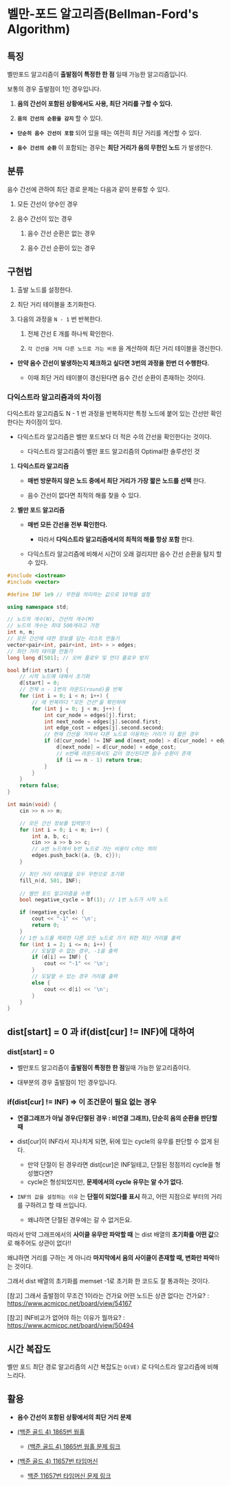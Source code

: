 # 벨만-포드 알고리즘(Bellman-Ford's Algorithm)

## 특징

벨만포드 알고리즘이 **출발점이 특정한 한 점** 일때 가능한 알고리즘입니다. 

보통의 경우 출발점이 1인 경우입니다. 

1. **음의 간선이 포함된 상황에서도 사용, 최단 거리를 구할 수 있다.**

2. **`음의 간선의 순환을 감지`** 할 수 있다. 

- **`단순히 음수 간선이 포함`** 되어 있을 때는 여전히 최단 거리를 계산할 수 있다.

- **`음수 간선의 순환`** 이 포함되는 경우는 **최단 거리가 음의 무한인 노드** 가 발생한다.

## 분류

음수 간선에 관하여 최단 경로 문제는 다음과 같이 분류할 수 있다.

1. 모든 간선이 양수인 경우

2. 음수 간선이 있는 경우
   1. 음수 간선 순환은 없는 경우
   
   2. 음수 간선 순환이 있는 경우 

## 구현법

1. 출발 노드를 설정한다.

2. 최단 거리 테이블을 초기화한다.

3. 다음의 과정을 `N - 1` 번 반복한다.
   
   1. 전체 간선 E 개를 하나씩 확인한다.
   
   2. `각 간선을 거쳐 다른 노드로 가는 비용` 을 계산하여 최단 거리 테이블을 갱신한다.

- **만약 음수 간선이 발생하는지 체크하고 싶다면 3번의 과정을 한번 더 수행한다.**
  
  - 이때 최단 거리 테이블이 갱신된다면 음수 간선 순환이 존재하는 것이다.  

### 다익스트라 알고리즘과의 차이점

다익스트라 알고리즘도 N - 1 번 과정을 반복하지만 특정 노드에 붙어 있는 간선만 확인한다는 차이점이 있다.

- 다익스트라 알고리즘은 벨만 포드보다 더 적은 수의 간선을 확인한다는 것이다.
  
  - 다익스트라 알고리즘이 벨만 포드 알고리즘의 Optimal한 솔루션인 것

1. **다익스트라 알고리즘**
    
    - **매번 방문하지 않은 노드 중에서 최단 거리가 가장 짧은 노드를 선택** 한다.
    
    - 음수 간선이 없다면 최적의 해를 찾을 수 있다.

2. **벨만 포드 알고리즘**

    - **매번 모든 간선을 전부 확인한다.**
    
      - 따라서 **다익스트라 알고리즘에서의 최적의 해를 항상 포함** 한다.
    
    - 다익스트라 알고리즘에 비해서 시간이 오래 걸리지만 음수 간선 순환을 탐지 할 수 있다.  


```c++
#include <iostream>
#include <vector>

#define INF 1e9 // 무한을 의미하는 값으로 10억을 설정

using namespace std;

// 노드의 개수(N), 간선의 개수(M)
// 노드의 개수는 최대 500개라고 가정
int n, m;
// 모든 간선에 대한 정보를 담는 리스트 만들기
vector<pair<int, pair<int, int> > > edges;
// 최단 거리 테이블 만들기
long long d[501]; // 오버 플로우 및 언더 플로우 방지

bool bf(int start) {
    // 시작 노드에 대해서 초기화
    d[start] = 0;
    // 전체 n - 1번의 라운드(round)를 반복
    for (int i = 0; i < n; i++) {
        // 매 반복마다 "모든 간선"을 확인하며
        for (int j = 0; j < m; j++) {
            int cur_node = edges[j].first;
            int next_node = edges[j].second.first;
            int edge_cost = edges[j].second.second;
            // 현재 간선을 거쳐서 다른 노드로 이동하는 거리가 더 짧은 경우
            if (d[cur_node] != INF and d[next_node] > d[cur_node] + edge_cost) {
                d[next_node] = d[cur_node] + edge_cost;
                // n번째 라운드에서도 값이 갱신된다면 음수 순환이 존재
                if (i == n - 1) return true;
            }
        }
    }
    return false;
}

int main(void) {
    cin >> n >> m;

    // 모든 간선 정보를 입력받기
    for (int i = 0; i < m; i++) {
        int a, b, c;
        cin >> a >> b >> c;
        // a번 노드에서 b번 노드로 가는 비용이 c라는 의미
        edges.push_back({a, {b, c}});
    }

    // 최단 거리 테이블을 모두 무한으로 초기화
    fill_n(d, 501, INF);
    
    // 벨만 포드 알고리즘을 수행
    bool negative_cycle = bf(1); // 1번 노드가 시작 노드

    if (negative_cycle) {
        cout << "-1" << '\n';
        return 0;
    }
    // 1번 노드를 제외한 다른 모든 노드로 가기 위한 최단 거리를 출력
    for (int i = 2; i <= n; i++) {
        // 도달할 수 없는 경우, -1을 출력
        if (d[i] == INF) {
            cout << "-1" << '\n';
        }
        // 도달할 수 있는 경우 거리를 출력
        else {
            cout << d[i] << '\n';
        }
    }
}
```
## dist[start] = 0 과 if(dist[cur] != INF)에 대하여

### dist[start] = 0

- 벨만포드 알고리즘이 **출발점이 특정한 한 점**일때 가능한 알고리즘이다.

- 대부분의 경우 출발점이 1인 경우입니다.

### if(dist[cur] != INF) => 이 조건문이 필요 없는 경우

- **연결그래프가 아닐 경우(단절된 경우 : 비연결 그래프), 단순히 음의 순환을 판단할 때**

- dist[cur]이 INF라서 지나치게 되면, 뒤에 있는 cycle의 유무를 판단할 수 없게 된다. 
    - 만약 단절이 된 경우라면 dist[cur]은 INF일테고, 단절된 정점끼리 cycle을 형성했다면? 
    - cycle은 형성되었지만, **문제에서의 cycle 유무는 알 수가 없다.** 

- `INF의 값을 설정하는 이유` 는 **단절이 되었다를 표시** 하고, 어떤 지점으로 부터의 거리를 구하려고 할 때 쓰입니다. 
  - 왜냐하면 단절된 경우에는 갈 수 없거든요. 

따라서 만약 그래프에서의 **사이클 유무만 파악할 때** 는 dist 배열의 **초기화를 어떤 값**으로 해주어도 상관이 없다!!

왜냐하면 거리를 구하는 게 아니라 **마지막에서 음의 사이클이 존재할 때, 변화만 파악**하는 것이다. 

그래서 dist 배열의 초기화를 memset -1로 초기화 한 코드도 잘 통과하는 것이다.

[참고] 그래서 출발점이 무조건 1이라는 건가요 어떤 노드든 상관 없다는 건가요? : https://www.acmicpc.net/board/view/54167

[참고] INF비교가 없어야 하는 이유가 뭘까요? : https://www.acmicpc.net/board/view/50494
## 시간 복잡도

벨만 포드 최단 경로 알고리즘의 시간 복잡도는 `O(VE)` 로 다익스트라 알고리즘에 비해 느리다.

## 활용

- **음수 간선이 포함된 상황에서의 최단 거리 문제**

- [(백준 골드 4) 1865번 웜홀](https://github.com/LeeHyungGeol/Algorithm_BaekJoon/blob/master/%EB%B0%B1%EC%A4%80_if%EB%AC%B8/%5B%EB%B0%B1%EC%A4%80%20%EA%B3%A8%EB%93%9C%204%5D%201865%EB%B2%88.cpp)
  - [(백준 골드 4) 1865번 웜홀 문제 링크](https://www.acmicpc.net/problem/1865)

- [(백준 골드 4) 11657번 타임머신](https://github.com/LeeHyungGeol/Algorithm_BaekJoon/blob/master/%EB%B0%B1%EC%A4%80_if%EB%AC%B8/%EC%B5%9C%EB%8B%A8%20%EA%B2%BD%EB%A1%9C_%ED%83%80%EC%9E%84%EB%A8%B8%EC%8B%A0(%EB%B2%A8%EB%A7%8C%ED%8F%AC%EB%93%9C%20%EC%95%8C%EA%B3%A0%EB%A6%AC%EC%A6%98)(%EC%9D%8C%EC%9D%98%20%EA%B0%84%EC%84%A0%EC%9D%B4%20%EC%A1%B4%EC%9E%AC%ED%95%98%EB%8A%94%20%EA%B2%BD%EC%9A%B0).cpp)
  - [백준 11657번 타임머신 문제 링크](https://www.acmicpc.net/problem/11657)
